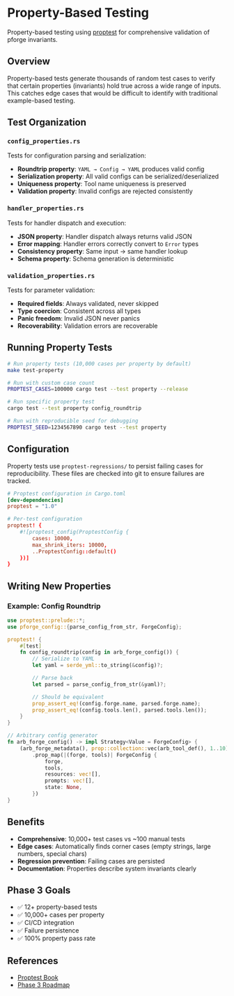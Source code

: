 # Property-Based Testing

Property-based testing using [proptest](https://github.com/proptest-rs/proptest) for comprehensive validation of pforge invariants.

## Overview

Property-based tests generate thousands of random test cases to verify that certain properties (invariants) hold true across a wide range of inputs. This catches edge cases that would be difficult to identify with traditional example-based testing.

## Test Organization

### `config_properties.rs`
Tests for configuration parsing and serialization:
- **Roundtrip property**: `YAML → Config → YAML` produces valid config
- **Serialization property**: All valid configs can be serialized/deserialized
- **Uniqueness property**: Tool name uniqueness is preserved
- **Validation property**: Invalid configs are rejected consistently

### `handler_properties.rs`
Tests for handler dispatch and execution:
- **JSON property**: Handler dispatch always returns valid JSON
- **Error mapping**: Handler errors correctly convert to `Error` types
- **Consistency property**: Same input → same handler lookup
- **Schema property**: Schema generation is deterministic

### `validation_properties.rs`
Tests for parameter validation:
- **Required fields**: Always validated, never skipped
- **Type coercion**: Consistent across all types
- **Panic freedom**: Invalid JSON never panics
- **Recoverability**: Validation errors are recoverable

## Running Property Tests

```bash
# Run property tests (10,000 cases per property by default)
make test-property

# Run with custom case count
PROPTEST_CASES=100000 cargo test --test property --release

# Run specific property test
cargo test --test property config_roundtrip

# Run with reproducible seed for debugging
PROPTEST_SEED=1234567890 cargo test --test property
```

## Configuration

Property tests use `proptest-regressions/` to persist failing cases for reproducibility. These files are checked into git to ensure failures are tracked.

```toml
# Proptest configuration in Cargo.toml
[dev-dependencies]
proptest = "1.0"

# Per-test configuration
proptest! {
    #![proptest_config(ProptestConfig {
        cases: 10000,
        max_shrink_iters: 10000,
        ..ProptestConfig::default()
    })]
}
```

## Writing New Properties

### Example: Config Roundtrip

```rust
use proptest::prelude::*;
use pforge_config::{parse_config_from_str, ForgeConfig};

proptest! {
    #[test]
    fn config_roundtrip(config in arb_forge_config()) {
        // Serialize to YAML
        let yaml = serde_yml::to_string(&config)?;

        // Parse back
        let parsed = parse_config_from_str(&yaml)?;

        // Should be equivalent
        prop_assert_eq!(config.forge.name, parsed.forge.name);
        prop_assert_eq!(config.tools.len(), parsed.tools.len());
    }
}

// Arbitrary config generator
fn arb_forge_config() -> impl Strategy<Value = ForgeConfig> {
    (arb_forge_metadata(), prop::collection::vec(arb_tool_def(), 1..10))
        .prop_map(|(forge, tools)| ForgeConfig {
            forge,
            tools,
            resources: vec![],
            prompts: vec![],
            state: None,
        })
}
```

## Benefits

- **Comprehensive**: 10,000+ test cases vs ~100 manual tests
- **Edge cases**: Automatically finds corner cases (empty strings, large numbers, special chars)
- **Regression prevention**: Failing cases are persisted
- **Documentation**: Properties describe system invariants clearly

## Phase 3 Goals

- ✅ 12+ property-based tests
- ✅ 10,000+ cases per property
- ✅ CI/CD integration
- ✅ Failure persistence
- ✅ 100% property pass rate

## References

- [Proptest Book](https://proptest-rs.github.io/proptest/intro.html)
- [Phase 3 Roadmap](../../ROADMAP.md#phase-3-quality--testing-week-5-6---cycles-21-30)
